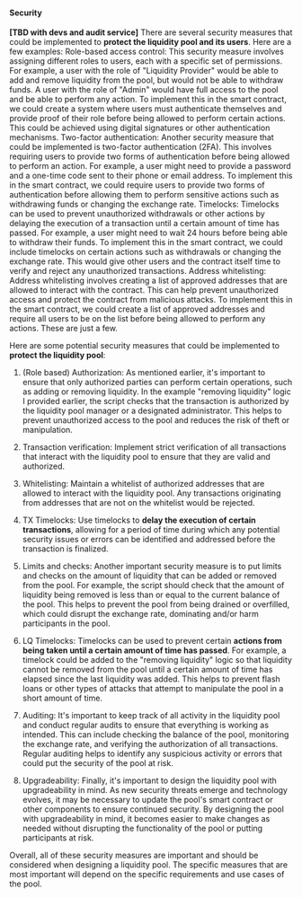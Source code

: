 #### Security
**[TBD with devs and audit service]**
There are several security measures that could be implemented to **protect the liquidity pool and its users**. 
Here are a few examples:
Role-based access control: This security measure involves assigning different roles to users, each with a specific set of permissions. For example, a user with the role of "Liquidity Provider" would be able to add and remove liquidity from the pool, but would not be able to withdraw funds. A user with the role of "Admin" would have full access to the pool and be able to perform any action.
To implement this in the smart contract, we could create a system where users must authenticate themselves and provide proof of their role before being allowed to perform certain actions. This could be achieved using digital signatures or other authentication mechanisms.
Two-factor authentication: Another security measure that could be implemented is two-factor authentication (2FA). This involves requiring users to provide two forms of authentication before being allowed to perform an action. For example, a user might need to provide a password and a one-time code sent to their phone or email address.
To implement this in the smart contract, we could require users to provide two forms of authentication before allowing them to perform sensitive actions such as withdrawing funds or changing the exchange rate.
Timelocks: Timelocks can be used to prevent unauthorized withdrawals or other actions by delaying the execution of a transaction until a certain amount of time has passed. For example, a user might need to wait 24 hours before being able to withdraw their funds.
To implement this in the smart contract, we could include timelocks on certain actions such as withdrawals or changing the exchange rate. This would give other users and the contract itself time to verify and reject any unauthorized transactions.
Address whitelisting: Address whitelisting involves creating a list of approved addresses that are allowed to interact with the contract. This can help prevent unauthorized access and protect the contract from malicious attacks.
To implement this in the smart contract, we could create a list of approved addresses and require all users to be on the list before being allowed to perform any actions.
These are just a few.

Here are some potential security measures that could be implemented to **protect the liquidity pool**:

1. (Role based) Authorization: As mentioned earlier, it's important to ensure that only authorized parties can perform certain operations, such as adding or removing liquidity. In the example "removing liquidity" logic I provided earlier, the script checks that the transaction is authorized by the liquidity pool manager or a designated administrator. This helps to prevent unauthorized access to the pool and reduces the risk of theft or manipulation.

2. Transaction verification: Implement strict verification of all transactions that interact with the liquidity pool to ensure that they are valid and authorized.

3. Whitelisting: Maintain a whitelist of authorized addresses that are allowed to interact with the liquidity pool. Any transactions originating from addresses that are not on the whitelist would be rejected.

4. TX Timelocks: Use timelocks to **delay the execution of certain transactions**, allowing for a period of time during which any potential security issues or errors can be identified and addressed before the transaction is finalized.

5. Limits and checks: Another important security measure is to put limits and checks on the amount of liquidity that can be added or removed from the pool. For example, the script should check that the amount of liquidity being removed is less than or equal to the current balance of the pool. This helps to prevent the pool from being drained or overfilled, which could disrupt the exchange rate, dominating and/or harm participants in the pool.

6. LQ Timelocks: Timelocks can be used to prevent certain **actions from being taken until a certain amount of time has passed**. For example, a timelock could be added to the "removing liquidity" logic so that liquidity cannot be removed from the pool until a certain amount of time has elapsed since the last liquidity was added. This helps to prevent flash loans or other types of attacks that attempt to manipulate the pool in a short amount of time.

7. Auditing: It's important to keep track of all activity in the liquidity pool and conduct regular audits to ensure that everything is working as intended. This can include checking the balance of the pool, monitoring the exchange rate, and verifying the authorization of all transactions. Regular auditing helps to identify any suspicious activity or errors that could put the security of the pool at risk.

8. Upgradeability: Finally, it's important to design the liquidity pool with upgradeability in mind. As new security threats emerge and technology evolves, it may be necessary to update the pool's smart contract or other components to ensure continued security. By designing the pool with upgradeability in mind, it becomes easier to make changes as needed without disrupting the functionality of the pool or putting participants at risk.

Overall, all of these security measures are important and should be considered when designing a liquidity pool. The specific measures that are most important will depend on the specific requirements and use cases of the pool.
